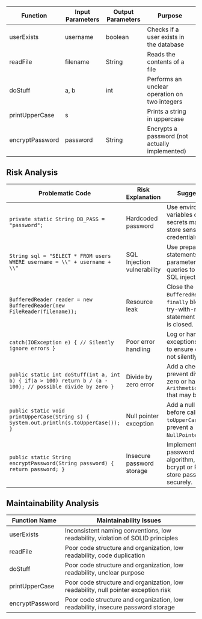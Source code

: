 | Function | Input Parameters | Output Parameters | Purpose |
|----------|------------------|-------------------|---------|
| userExists | username | boolean | Checks if a user exists in the database |
| readFile | filename | String | Reads the contents of a file |
| doStuff | a, b | int | Performs an unclear operation on two integers |
| printUpperCase | s |  | Prints a string in uppercase |
| encryptPassword | password | String | Encrypts a password (not actually implemented) |

## Risk Analysis

| Problematic Code | Risk Explanation | Suggested Fix |
|------------------|------------------|----------------|
| `private static String DB_PASS = "password";` | Hardcoded password | Use environment variables or a secure secrets manager to store sensitive credentials. |
| `String sql = "SELECT * FROM users WHERE username = \\" + username + \\"` | SQL Injection vulnerability | Use prepared statements with parameterized queries to prevent SQL injection attacks. |
| `BufferedReader reader = new BufferedReader(new FileReader(filename));` | Resource leak | Close the `BufferedReader` in a `finally` block or use a try-with-resources statement to ensure it is closed. |
| `catch(IOException e) { // Silently ignore errors }` | Poor error handling | Log or handle exceptions properly to ensure errors are not silently ignored. |
| `public static int doStuff(int a, int b) { if(a > 100) return b / (a - 100); // possible divide by zero }` | Divide by zero error | Add a check to prevent division by zero or handle the `ArithmeticException` that may be thrown. |
| `public static void printUpperCase(String s) { System.out.println(s.toUpperCase()); }` | Null pointer exception | Add a null check before calling `toUpperCase()` to prevent a `NullPointerException`. |
| `public static String encryptPassword(String password) { return password; }` | Insecure password storage | Implement a secure password hashing algorithm, such as bcrypt or PBKDF2, to store passwords securely. |

## Maintainability Analysis

| Function Name | Maintainability Issues |
|---------------|------------------------|
| userExists    | Inconsistent naming conventions, low readability, violation of SOLID principles |
| readFile      | Poor code structure and organization, low readability, code duplication |
| doStuff       | Poor code structure and organization, low readability, unclear purpose |
| printUpperCase| Poor code structure and organization, low readability, null pointer exception risk |
| encryptPassword| Poor code structure and organization, low readability, insecure password storage |